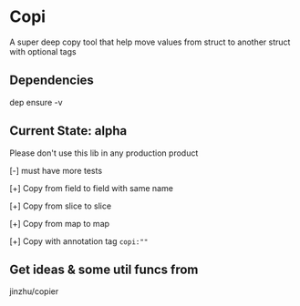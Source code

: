
# Copi
A super deep copy tool that help move values from struct to another struct with optional tags

## Dependencies
dep ensure -v

## Current State: alpha
Please don't use this lib in any production product

[-] must have more tests

[+] Copy from field to field with same name

[+] Copy from slice to slice

[+] Copy from map to map

[+] Copy with annotation tag `copi:""`

## Get ideas & some util funcs from
jinzhu/copier

